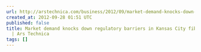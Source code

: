```yaml
---
url: http://arstechnica.com/business/2012/09/market-demand-knocks-down-regulatory-barriers-in-kansas-city-fiber-deployment/
created_at: 2012-09-28 01:51 UTC
published: false
title: Market demand knocks down regulatory barriers in Kansas City fiber deployment
  | Ars Technica
tags: []
---
```



